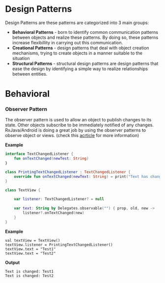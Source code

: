 # Design Patterns

Design Patterns are  these patterns are categorized into 3 main groups:

* **Behavioral Patterns** - born to identify common communication patterns between objects and realize these patterns. By doing so, these patterns increase flexibillity in carrying out this communication.
* **Creational Patterns** - design patterns that deal with object creation mechanisms, trying to create objects in a manner suitable to the situation
* **Structural Patterns** - structural design patterns are design patterns that ease the design by identifying a simple way to realize relationships between entities.

### 

### 

# Behavioral

### Observer Pattern

The observer pattern is used to allow an object to publish changes to its state. Other objects subscribe to be immediately notified of any changes. RxJava/Android is doing a great job by using the observer patterns to observe object or views. \(check this [acrticle](https://github.com/idanbar134/into_the_rx) for more information\)

**Example**

```kotlin
interface TextChangedListener {
    fun onTextChanged(newTest: String)
}

class PrintingTextChangedListener : TextChangedListener {
    override fun onTextChanged(newText: String) = print("Text has changed: $newText")
}

class TextView {
    
    var listener: TextChangedListener? = null
    
    var text: String by Delegates.observable("") { prop, old, new -> 
        listener?.onTextChanged(new)
    }
}
```

**Example**

```
val textView = TextView()
textView.listener = PrintingTextChangedListener()
textView.text = "Test1"
textView.text = "Test2"
```

**Output**

```
Text is changed: Test1
Text is changed: Test2
```




